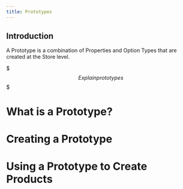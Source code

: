 ```yaml
---
title: Prototypes
---
```


## Introduction

A Prototype is a combination of Properties and Option Types that are created at the Store level. 

$$$
Explain prototypes
$$$

# What is a Prototype?

# Creating a Prototype

# Using a Prototype to Create Products